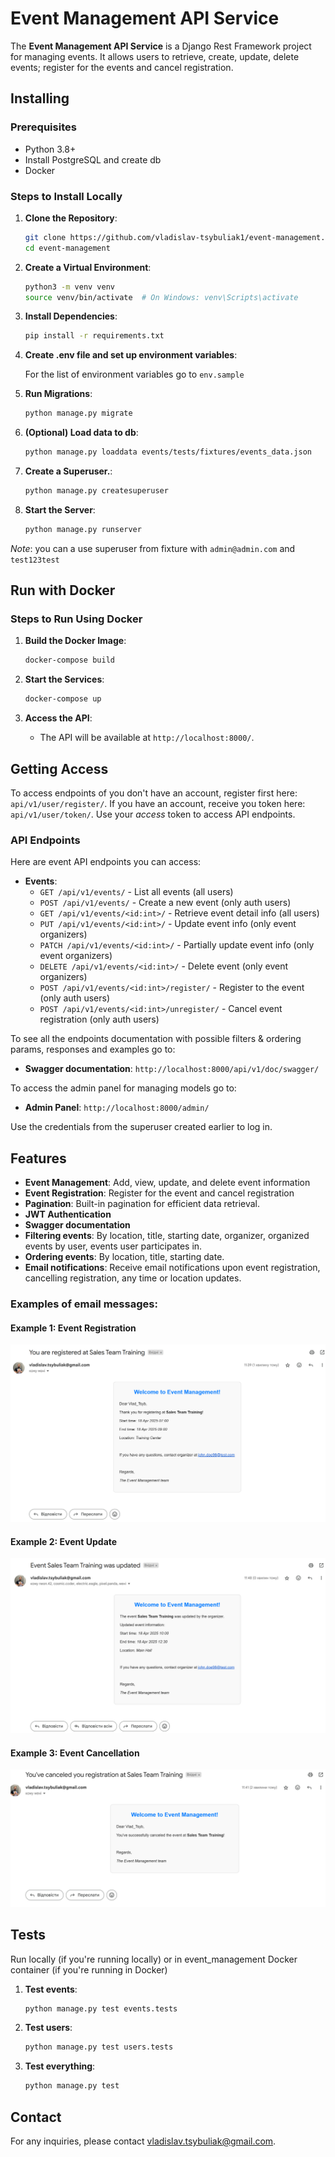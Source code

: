 # Event Management API Service

The **Event Management API Service** is a Django Rest Framework project for managing events. It allows users to retrieve, create, update, delete events; register for the events and cancel registration.

## Installing

### Prerequisites

- Python 3.8+
- Install PostgreSQL and create db
- Docker

### Steps to Install Locally

1. **Clone the Repository**:

    ```bash
    git clone https://github.com/vladislav-tsybuliak1/event-management.git
    cd event-management
    ```

2. **Create a Virtual Environment**:

    ```bash
    python3 -m venv venv
    source venv/bin/activate  # On Windows: venv\Scripts\activate
    ```

3. **Install Dependencies**:

    ```bash
    pip install -r requirements.txt
    ```
4. **Create .env file and set up environment variables**:

    For the list of environment variables go to `env.sample`

5. **Run Migrations**:

    ```bash
    python manage.py migrate
    ```
6. **(Optional) Load data to db**:

    ```bash
    python manage.py loaddata events/tests/fixtures/events_data.json
    ```

7. **Create a Superuser.**:

    ```bash
    python manage.py createsuperuser
    ```

8. **Start the Server**:

    ```bash
    python manage.py runserver
    ```

*Note*: you can a use superuser from fixture with `admin@admin.com` and `test123test`

## Run with Docker

### Steps to Run Using Docker

1. **Build the Docker Image**:

    ```bash
    docker-compose build
    ```

2. **Start the Services**:

    ```bash
    docker-compose up
    ```

3. **Access the API**:

    - The API will be available at `http://localhost:8000/`.

## Getting Access

To access endpoints of you don't have an account, register first here:
`api/v1/user/register/`.
If you have an account, receive you token here:
`api/v1/user/token/`.
Use your *access* token to access API endpoints.

### API Endpoints

Here are event API endpoints you can access:

- **Events**:
  - `GET /api/v1/events/` - List all events (all users)
  - `POST /api/v1/events/` - Create a new event (only auth users)
  - `GET /api/v1/events/<id:int>/` - Retrieve event detail info (all users)
  - `PUT /api/v1/events/<id:int>/` - Update event info (only event organizers)
  - `PATCH /api/v1/events/<id:int>/` - Partially update event info (only event organizers)
  - `DELETE /api/v1/events/<id:int>/` - Delete event (only event organizers)
  - `POST /api/v1/events/<id:int>/register/` - Register to the event (only auth users)
  - `POST /api/v1/events/<id:int>/unregister/` - Cancel event registration (only auth users)

To see all the endpoints documentation with possible filters & ordering params, responses and examples go to:

- **Swagger documentation**: `http://localhost:8000/api/v1/doc/swagger/`

To access the admin panel for managing models go to:

- **Admin Panel**: `http://localhost:8000/admin/`

Use the credentials from the superuser created earlier to log in.

## Features

- **Event Management**: Add, view, update, and delete event information
- **Event Registration**: Register for the event and cancel registration
- **Pagination**: Built-in pagination for efficient data retrieval.
- **JWT Authentication**
- **Swagger documentation**
- **Filtering events**: By location, title, starting date, organizer, organized events by user, events user participates in.
- **Ordering events**: By location, title, starting date.
- **Email notifications**: Receive email notifications upon event registration, cancelling registration, any time or location updates.

### Examples of email messages:

#### Example 1: Event Registration
![Register Example](email_templates/screenshots/event_registration_email.png)

#### Example 2: Event Update
![Register Example](email_templates/screenshots/event_update_email.png)

#### Example 3: Event Cancellation
![Register Example](email_templates/screenshots/event_cancel_registration_email.png)

## Tests
Run locally (if you're running locally) or in event_management Docker container (if you're running in Docker)
1. **Test events**:

    ```bash
    python manage.py test events.tests
    ```

2. **Test users**:

    ```bash
    python manage.py test users.tests
    ```

3. **Test everything**:

    ```bash
    python manage.py test
    ```

## Contact
For any inquiries, please contact [vladislav.tsybuliak@gmail.com](mailto:vladislav.tsybuliak@gmail.com).
